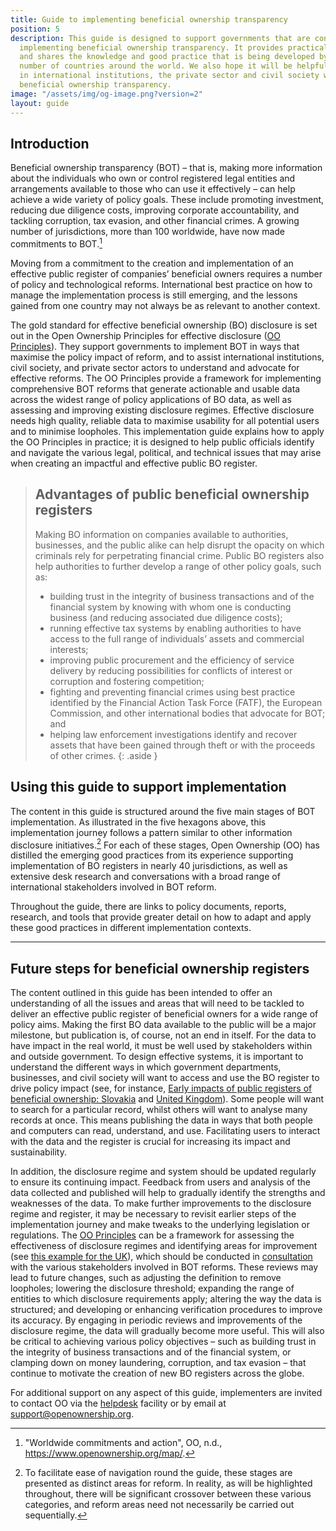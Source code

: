 ```yaml
---
title: Guide to implementing beneficial ownership transparency
position: 5
description: This guide is designed to support governments that are considering or
  implementing beneficial ownership transparency. It provides practical resources,
  and shares the knowledge and good practice that is being developed by a growing
  number of countries around the world. We also hope it will be helpful for people
  in international institutions, the private sector and civil society who are supporting
  beneficial ownership transparency.
image: "/assets/img/og-image.png?version=2"
layout: guide
---
```


## Introduction

Beneficial ownership transparency (BOT) – that is, making more information about the individuals who own or control registered legal entities and arrangements available to those who can use it effectively – can help achieve a wide variety of policy goals. These include promoting investment, reducing due diligence costs, improving corporate accountability, and tackling corruption, tax evasion, and other financial crimes. A growing number of jurisdictions, more than 100 worldwide, have now made commitments to BOT.[^1]

[^1]: "Worldwide commitments and action", OO, n.d., https://www.openownership.org/map/.

Moving from a commitment to the creation and implementation of an effective public register of companies’ beneficial owners requires a number of policy and technological reforms. International best practice on how to manage the implementation process is still emerging, and the lessons gained from one country may not always be as relevant to another context.

The gold standard for effective beneficial ownership (BO) disclosure is set out in the Open Ownership Principles for effective disclosure ([OO Principles](/principles)). They support governments to implement BOT in ways that maximise the policy impact of reform, and to assist international institutions, civil society, and private sector actors to understand and advocate for effective reforms. The OO Principles provide a framework for implementing comprehensive BOT reforms that generate actionable and usable data across the widest range of policy applications of BO data, as well as assessing and improving existing disclosure regimes. Effective disclosure needs high quality, reliable data to maximise usability for all potential users and to minimise loopholes. This implementation guide explains how to apply the OO Principles in practice; it is designed to help public officials identify and navigate the various legal, political, and technical issues that may arise when creating an impactful and effective public BO register.

> ## Advantages of public beneficial ownership registers
> 
> Making BO information on companies available to authorities, businesses, and the public alike can help disrupt the opacity on which criminals rely for perpetrating financial crime. Public BO registers also help authorities to further develop a range of other policy goals, such as:
>
> * building trust in the integrity of business transactions and of the financial system by knowing with whom one is conducting business (and reducing associated due diligence costs);
> * running effective tax systems by enabling authorities to have access to the full range of individuals’ assets and commercial interests;
> * improving public procurement and the efficiency of service delivery by reducing possibilities for conflicts of interest or corruption and fostering competition;
> * fighting and preventing financial crimes using best practice identified by the Financial Action Task Force (FATF), the European Commission, and other international bodies that advocate for BOT; and
> * helping law enforcement investigations identify and recover assets that have been gained through theft or with the proceeds of other crimes.
{: .aside }

## Using this guide to support implementation

The content in this guide is structured around the five main stages of BOT implementation. As illustrated in the five hexagons above, this implementation journey follows a pattern similar to other information disclosure initiatives.[^2] For each of these stages, Open Ownership (OO) has distilled the emerging good practices from its experience supporting implementation of BO registers in nearly 40 jurisdictions, as well as extensive desk research and conversations with a broad range of international stakeholders involved in BOT reform.

[^2]: To facilitate ease of navigation round the guide, these stages are presented as distinct areas for reform. In reality, as will be highlighted throughout, there will be significant crossover between these various categories, and reform areas need not necessarily be carried out sequentially.

Throughout the guide, there are links to policy documents, reports, research, and tools that provide greater detail on how to adapt and apply these good practices in different implementation contexts.

----

## Future steps for beneficial ownership registers

The content outlined in this guide has been intended to offer an understanding of all the issues and areas that will need to be tackled to deliver an effective public register of beneficial owners for a wide range of policy aims. Making the first BO data available to the public will be a major milestone, but publication is, of course, not an end in itself. For the data to have impact in the real world, it must be well used by stakeholders within and outside government. To design effective systems, it is important to understand the different ways in which government departments, businesses, and civil society will want to access and use the BO register to drive policy impact (see, for instance, [Early impacts of public registers of beneficial ownership: Slovakia](/uploads/slovakia-impact-story.pdf) and [United Kingdom](/uploads/OO%20Impact%20Story%20UK.pdf)). Some people will want to search for a particular record, whilst others will want to analyse many records at once. This means publishing the data in ways that both people and computers can read, understand, and use. Facilitating users to interact with the data and the register is crucial for increasing its impact and sustainability.

In addition, the disclosure regime and system should be updated regularly to ensure its continuing impact. Feedback from users and analysis of the data collected and published will help to gradually identify the strengths and weaknesses of the data. To make further improvements to the disclosure regime and register, it may be necessary to revisit earlier steps of the implementation journey and make tweaks to the underlying legislation or regulations. The [OO Principles](https://www.openownership.org/principles/) can be a framework for assessing the effectiveness of disclosure regimes and identifying areas for improvement (see [this example for the UK](/uploads/Rapid%20assessment%20of%20UK%20performance%20against%20the%20OO%20Principles%20.pdf)), which should be conducted in [consultation](/uploads/open-ownership-effective-consultation-processes-for-bot.pdf) with the various stakeholders involved in BOT reforms. These reviews may lead to future changes, such as adjusting the definition to remove loopholes; lowering the disclosure threshold; expanding the range of entities to which disclosure requirements apply; altering the way the data is structured; and developing or enhancing verification procedures to improve its accuracy. By engaging in periodic reviews and improvements of the disclosure regime, the data will gradually become more useful. This will also be critical to achieving various policy objectives – such as building trust in the integrity of business transactions and of the financial system, or clamping down on money laundering, corruption, and tax evasion – that continue to motivate the creation of new BO registers across the globe.

For additional support on any aspect of this guide, implementers are invited to contact OO via the [helpdesk](https://share.hsforms.com/1hD_mecn0TwyW15zYkesF5g3upv4) facility or by email at <support@openownership.org>.